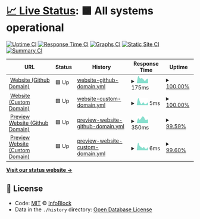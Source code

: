 # [📈 Live Status](https://status.infoblock.gq): <!--live status--> **🟩 All systems operational**

[![Uptime CI](https://github.com/InfoBlock/Status-Page/workflows/Uptime%20CI/badge.svg)](https://github.com/InfoBlock/Status-Page/actions?query=workflow%3A%22Uptime+CI%22)
[![Response Time CI](https://github.com/InfoBlock/Status-Page/workflows/Response%20Time%20CI/badge.svg)](https://github.com/InfoBlock/Status-Page/actions?query=workflow%3A%22Response+Time+CI%22)
[![Graphs CI](https://github.com/InfoBlock/Status-Page/workflows/Graphs%20CI/badge.svg)](https://github.com/InfoBlock/Status-Page/actions?query=workflow%3A%22Graphs+CI%22)
[![Static Site CI](https://github.com/InfoBlock/Status-Page/workflows/Static%20Site%20CI/badge.svg)](https://github.com/InfoBlock/Status-Page/actions?query=workflow%3A%22Static+Site+CI%22)
[![Summary CI](https://github.com/InfoBlock/Status-Page/workflows/Summary%20CI/badge.svg)](https://github.com/InfoBlock/Status-Page/actions?query=workflow%3A%22Summary+CI%22)

<!--start: status pages-->
<!-- This summary is generated by Upptime (https://github.com/upptime/upptime) -->
<!-- Do not edit this manually, your changes will be overwritten -->
<!-- prettier-ignore -->
| URL | Status | History | Response Time | Uptime |
| --- | ------ | ------- | ------------- | ------ |
| <img alt="" src="https://infoblock.github.io/Website/cdn/logo.png" height="13"> [Website (Github Domain)](https://infoblock.github.io/Website/) | 🟩 Up | [website-github-domain.yml](https://github.com/InfoBlock/Status-Page/commits/HEAD/history/website-github-domain.yml) | <details><summary><img alt="Response time graph" src="./graphs/website-github-domain/response-time-week.png" height="20"> 175ms</summary><br><a href="https://status.infoblock.gq/history/website-github-domain"><img alt="Response time 373" src="https://img.shields.io/endpoint?url=https%3A%2F%2Fraw.githubusercontent.com%2FInfoBlock%2FStatus-Page%2FHEAD%2Fapi%2Fwebsite-github-domain%2Fresponse-time.json"></a><br><a href="https://status.infoblock.gq/history/website-github-domain"><img alt="24-hour response time 274" src="https://img.shields.io/endpoint?url=https%3A%2F%2Fraw.githubusercontent.com%2FInfoBlock%2FStatus-Page%2FHEAD%2Fapi%2Fwebsite-github-domain%2Fresponse-time-day.json"></a><br><a href="https://status.infoblock.gq/history/website-github-domain"><img alt="7-day response time 175" src="https://img.shields.io/endpoint?url=https%3A%2F%2Fraw.githubusercontent.com%2FInfoBlock%2FStatus-Page%2FHEAD%2Fapi%2Fwebsite-github-domain%2Fresponse-time-week.json"></a><br><a href="https://status.infoblock.gq/history/website-github-domain"><img alt="30-day response time 337" src="https://img.shields.io/endpoint?url=https%3A%2F%2Fraw.githubusercontent.com%2FInfoBlock%2FStatus-Page%2FHEAD%2Fapi%2Fwebsite-github-domain%2Fresponse-time-month.json"></a><br><a href="https://status.infoblock.gq/history/website-github-domain"><img alt="1-year response time 373" src="https://img.shields.io/endpoint?url=https%3A%2F%2Fraw.githubusercontent.com%2FInfoBlock%2FStatus-Page%2FHEAD%2Fapi%2Fwebsite-github-domain%2Fresponse-time-year.json"></a></details> | <details><summary><a href="https://status.infoblock.gq/history/website-github-domain">100.00%</a></summary><a href="https://status.infoblock.gq/history/website-github-domain"><img alt="All-time uptime 99.97%" src="https://img.shields.io/endpoint?url=https%3A%2F%2Fraw.githubusercontent.com%2FInfoBlock%2FStatus-Page%2FHEAD%2Fapi%2Fwebsite-github-domain%2Fuptime.json"></a><br><a href="https://status.infoblock.gq/history/website-github-domain"><img alt="24-hour uptime 100.00%" src="https://img.shields.io/endpoint?url=https%3A%2F%2Fraw.githubusercontent.com%2FInfoBlock%2FStatus-Page%2FHEAD%2Fapi%2Fwebsite-github-domain%2Fuptime-day.json"></a><br><a href="https://status.infoblock.gq/history/website-github-domain"><img alt="7-day uptime 100.00%" src="https://img.shields.io/endpoint?url=https%3A%2F%2Fraw.githubusercontent.com%2FInfoBlock%2FStatus-Page%2FHEAD%2Fapi%2Fwebsite-github-domain%2Fuptime-week.json"></a><br><a href="https://status.infoblock.gq/history/website-github-domain"><img alt="30-day uptime 99.94%" src="https://img.shields.io/endpoint?url=https%3A%2F%2Fraw.githubusercontent.com%2FInfoBlock%2FStatus-Page%2FHEAD%2Fapi%2Fwebsite-github-domain%2Fuptime-month.json"></a><br><a href="https://status.infoblock.gq/history/website-github-domain"><img alt="1-year uptime 99.97%" src="https://img.shields.io/endpoint?url=https%3A%2F%2Fraw.githubusercontent.com%2FInfoBlock%2FStatus-Page%2FHEAD%2Fapi%2Fwebsite-github-domain%2Fuptime-year.json"></a></details>
| <img alt="" src="https://infoblock.github.io/Website/cdn/logo.png" height="13"> [Website (Custom Domain)](https://infoblock.thedev.id) | 🟩 Up | [website-custom-domain.yml](https://github.com/InfoBlock/Status-Page/commits/HEAD/history/website-custom-domain.yml) | <details><summary><img alt="Response time graph" src="./graphs/website-custom-domain/response-time-week.png" height="20"> 5ms</summary><br><a href="https://status.infoblock.gq/history/website-custom-domain"><img alt="Response time 13" src="https://img.shields.io/endpoint?url=https%3A%2F%2Fraw.githubusercontent.com%2FInfoBlock%2FStatus-Page%2FHEAD%2Fapi%2Fwebsite-custom-domain%2Fresponse-time.json"></a><br><a href="https://status.infoblock.gq/history/website-custom-domain"><img alt="24-hour response time 9" src="https://img.shields.io/endpoint?url=https%3A%2F%2Fraw.githubusercontent.com%2FInfoBlock%2FStatus-Page%2FHEAD%2Fapi%2Fwebsite-custom-domain%2Fresponse-time-day.json"></a><br><a href="https://status.infoblock.gq/history/website-custom-domain"><img alt="7-day response time 5" src="https://img.shields.io/endpoint?url=https%3A%2F%2Fraw.githubusercontent.com%2FInfoBlock%2FStatus-Page%2FHEAD%2Fapi%2Fwebsite-custom-domain%2Fresponse-time-week.json"></a><br><a href="https://status.infoblock.gq/history/website-custom-domain"><img alt="30-day response time 18" src="https://img.shields.io/endpoint?url=https%3A%2F%2Fraw.githubusercontent.com%2FInfoBlock%2FStatus-Page%2FHEAD%2Fapi%2Fwebsite-custom-domain%2Fresponse-time-month.json"></a><br><a href="https://status.infoblock.gq/history/website-custom-domain"><img alt="1-year response time 13" src="https://img.shields.io/endpoint?url=https%3A%2F%2Fraw.githubusercontent.com%2FInfoBlock%2FStatus-Page%2FHEAD%2Fapi%2Fwebsite-custom-domain%2Fresponse-time-year.json"></a></details> | <details><summary><a href="https://status.infoblock.gq/history/website-custom-domain">100.00%</a></summary><a href="https://status.infoblock.gq/history/website-custom-domain"><img alt="All-time uptime 99.93%" src="https://img.shields.io/endpoint?url=https%3A%2F%2Fraw.githubusercontent.com%2FInfoBlock%2FStatus-Page%2FHEAD%2Fapi%2Fwebsite-custom-domain%2Fuptime.json"></a><br><a href="https://status.infoblock.gq/history/website-custom-domain"><img alt="24-hour uptime 100.00%" src="https://img.shields.io/endpoint?url=https%3A%2F%2Fraw.githubusercontent.com%2FInfoBlock%2FStatus-Page%2FHEAD%2Fapi%2Fwebsite-custom-domain%2Fuptime-day.json"></a><br><a href="https://status.infoblock.gq/history/website-custom-domain"><img alt="7-day uptime 100.00%" src="https://img.shields.io/endpoint?url=https%3A%2F%2Fraw.githubusercontent.com%2FInfoBlock%2FStatus-Page%2FHEAD%2Fapi%2Fwebsite-custom-domain%2Fuptime-week.json"></a><br><a href="https://status.infoblock.gq/history/website-custom-domain"><img alt="30-day uptime 99.86%" src="https://img.shields.io/endpoint?url=https%3A%2F%2Fraw.githubusercontent.com%2FInfoBlock%2FStatus-Page%2FHEAD%2Fapi%2Fwebsite-custom-domain%2Fuptime-month.json"></a><br><a href="https://status.infoblock.gq/history/website-custom-domain"><img alt="1-year uptime 99.93%" src="https://img.shields.io/endpoint?url=https%3A%2F%2Fraw.githubusercontent.com%2FInfoBlock%2FStatus-Page%2FHEAD%2Fapi%2Fwebsite-custom-domain%2Fuptime-year.json"></a></details>
| <img alt="" src="https://infoblock.github.io/Website/cdn/logo.png" height="13"> [Preview Website (Github Domain)](https://infoblock.github.io/Preview/) | 🟩 Up | [preview-website-github-domain.yml](https://github.com/InfoBlock/Status-Page/commits/HEAD/history/preview-website-github-domain.yml) | <details><summary><img alt="Response time graph" src="./graphs/preview-website-github-domain/response-time-week.png" height="20"> 350ms</summary><br><a href="https://status.infoblock.gq/history/preview-website-github-domain"><img alt="Response time 438" src="https://img.shields.io/endpoint?url=https%3A%2F%2Fraw.githubusercontent.com%2FInfoBlock%2FStatus-Page%2FHEAD%2Fapi%2Fpreview-website-github-domain%2Fresponse-time.json"></a><br><a href="https://status.infoblock.gq/history/preview-website-github-domain"><img alt="24-hour response time 387" src="https://img.shields.io/endpoint?url=https%3A%2F%2Fraw.githubusercontent.com%2FInfoBlock%2FStatus-Page%2FHEAD%2Fapi%2Fpreview-website-github-domain%2Fresponse-time-day.json"></a><br><a href="https://status.infoblock.gq/history/preview-website-github-domain"><img alt="7-day response time 350" src="https://img.shields.io/endpoint?url=https%3A%2F%2Fraw.githubusercontent.com%2FInfoBlock%2FStatus-Page%2FHEAD%2Fapi%2Fpreview-website-github-domain%2Fresponse-time-week.json"></a><br><a href="https://status.infoblock.gq/history/preview-website-github-domain"><img alt="30-day response time 459" src="https://img.shields.io/endpoint?url=https%3A%2F%2Fraw.githubusercontent.com%2FInfoBlock%2FStatus-Page%2FHEAD%2Fapi%2Fpreview-website-github-domain%2Fresponse-time-month.json"></a><br><a href="https://status.infoblock.gq/history/preview-website-github-domain"><img alt="1-year response time 438" src="https://img.shields.io/endpoint?url=https%3A%2F%2Fraw.githubusercontent.com%2FInfoBlock%2FStatus-Page%2FHEAD%2Fapi%2Fpreview-website-github-domain%2Fresponse-time-year.json"></a></details> | <details><summary><a href="https://status.infoblock.gq/history/preview-website-github-domain">99.59%</a></summary><a href="https://status.infoblock.gq/history/preview-website-github-domain"><img alt="All-time uptime 95.27%" src="https://img.shields.io/endpoint?url=https%3A%2F%2Fraw.githubusercontent.com%2FInfoBlock%2FStatus-Page%2FHEAD%2Fapi%2Fpreview-website-github-domain%2Fuptime.json"></a><br><a href="https://status.infoblock.gq/history/preview-website-github-domain"><img alt="24-hour uptime 100.00%" src="https://img.shields.io/endpoint?url=https%3A%2F%2Fraw.githubusercontent.com%2FInfoBlock%2FStatus-Page%2FHEAD%2Fapi%2Fpreview-website-github-domain%2Fuptime-day.json"></a><br><a href="https://status.infoblock.gq/history/preview-website-github-domain"><img alt="7-day uptime 99.59%" src="https://img.shields.io/endpoint?url=https%3A%2F%2Fraw.githubusercontent.com%2FInfoBlock%2FStatus-Page%2FHEAD%2Fapi%2Fpreview-website-github-domain%2Fuptime-week.json"></a><br><a href="https://status.infoblock.gq/history/preview-website-github-domain"><img alt="30-day uptime 90.74%" src="https://img.shields.io/endpoint?url=https%3A%2F%2Fraw.githubusercontent.com%2FInfoBlock%2FStatus-Page%2FHEAD%2Fapi%2Fpreview-website-github-domain%2Fuptime-month.json"></a><br><a href="https://status.infoblock.gq/history/preview-website-github-domain"><img alt="1-year uptime 95.27%" src="https://img.shields.io/endpoint?url=https%3A%2F%2Fraw.githubusercontent.com%2FInfoBlock%2FStatus-Page%2FHEAD%2Fapi%2Fpreview-website-github-domain%2Fuptime-year.json"></a></details>
| <img alt="" src="https://infoblock.github.io/Website/cdn/logo.png" height="13"> [Preview Website (Custom Domain)](https://preview.infoblock.gq) | 🟩 Up | [preview-website-custom-domain.yml](https://github.com/InfoBlock/Status-Page/commits/HEAD/history/preview-website-custom-domain.yml) | <details><summary><img alt="Response time graph" src="./graphs/preview-website-custom-domain/response-time-week.png" height="20"> 6ms</summary><br><a href="https://status.infoblock.gq/history/preview-website-custom-domain"><img alt="Response time 8" src="https://img.shields.io/endpoint?url=https%3A%2F%2Fraw.githubusercontent.com%2FInfoBlock%2FStatus-Page%2FHEAD%2Fapi%2Fpreview-website-custom-domain%2Fresponse-time.json"></a><br><a href="https://status.infoblock.gq/history/preview-website-custom-domain"><img alt="24-hour response time 9" src="https://img.shields.io/endpoint?url=https%3A%2F%2Fraw.githubusercontent.com%2FInfoBlock%2FStatus-Page%2FHEAD%2Fapi%2Fpreview-website-custom-domain%2Fresponse-time-day.json"></a><br><a href="https://status.infoblock.gq/history/preview-website-custom-domain"><img alt="7-day response time 6" src="https://img.shields.io/endpoint?url=https%3A%2F%2Fraw.githubusercontent.com%2FInfoBlock%2FStatus-Page%2FHEAD%2Fapi%2Fpreview-website-custom-domain%2Fresponse-time-week.json"></a><br><a href="https://status.infoblock.gq/history/preview-website-custom-domain"><img alt="30-day response time 8" src="https://img.shields.io/endpoint?url=https%3A%2F%2Fraw.githubusercontent.com%2FInfoBlock%2FStatus-Page%2FHEAD%2Fapi%2Fpreview-website-custom-domain%2Fresponse-time-month.json"></a><br><a href="https://status.infoblock.gq/history/preview-website-custom-domain"><img alt="1-year response time 8" src="https://img.shields.io/endpoint?url=https%3A%2F%2Fraw.githubusercontent.com%2FInfoBlock%2FStatus-Page%2FHEAD%2Fapi%2Fpreview-website-custom-domain%2Fresponse-time-year.json"></a></details> | <details><summary><a href="https://status.infoblock.gq/history/preview-website-custom-domain">99.60%</a></summary><a href="https://status.infoblock.gq/history/preview-website-custom-domain"><img alt="All-time uptime 95.27%" src="https://img.shields.io/endpoint?url=https%3A%2F%2Fraw.githubusercontent.com%2FInfoBlock%2FStatus-Page%2FHEAD%2Fapi%2Fpreview-website-custom-domain%2Fuptime.json"></a><br><a href="https://status.infoblock.gq/history/preview-website-custom-domain"><img alt="24-hour uptime 100.00%" src="https://img.shields.io/endpoint?url=https%3A%2F%2Fraw.githubusercontent.com%2FInfoBlock%2FStatus-Page%2FHEAD%2Fapi%2Fpreview-website-custom-domain%2Fuptime-day.json"></a><br><a href="https://status.infoblock.gq/history/preview-website-custom-domain"><img alt="7-day uptime 99.60%" src="https://img.shields.io/endpoint?url=https%3A%2F%2Fraw.githubusercontent.com%2FInfoBlock%2FStatus-Page%2FHEAD%2Fapi%2Fpreview-website-custom-domain%2Fuptime-week.json"></a><br><a href="https://status.infoblock.gq/history/preview-website-custom-domain"><img alt="30-day uptime 90.75%" src="https://img.shields.io/endpoint?url=https%3A%2F%2Fraw.githubusercontent.com%2FInfoBlock%2FStatus-Page%2FHEAD%2Fapi%2Fpreview-website-custom-domain%2Fuptime-month.json"></a><br><a href="https://status.infoblock.gq/history/preview-website-custom-domain"><img alt="1-year uptime 95.27%" src="https://img.shields.io/endpoint?url=https%3A%2F%2Fraw.githubusercontent.com%2FInfoBlock%2FStatus-Page%2FHEAD%2Fapi%2Fpreview-website-custom-domain%2Fuptime-year.json"></a></details>

<!--end: status pages-->

[**Visit our status website →**](https://status.infoblock.gq)

## 📄 License

- Code: [MIT](./LICENSE) © [InfoBlock](https://infoblock.github.io/Website/)
- Data in the `./history` directory: [Open Database License](https://opendatacommons.org/licenses/odbl/1-0/)
